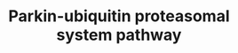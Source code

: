 ---
annotations:
- id: PW:0000144
  parent: regulatory pathway
  type: Pathway Ontology
  value: ubiquitin/proteasome degradation pathway
authors:
- Khanspers
- MaintBot
- Ddigles
- AlexanderPico
- Eweitz
- Fehrhart
description: This pathway describes the Parkin-Ubiquitin proteasome degradation system.   Proteins
  on this pathway have targeted assays available via the [https://assays.cancer.gov/available_assays?wp_id=WP2359
  CPTAC Assay Portal]
last-edited: 2021-09-17
organisms:
- Homo sapiens
redirect_from:
- /index.php/Pathway:WP2359
- /instance/WP2359
revision: null
schema-jsonld:
- '@context': https://schema.org/
  '@id': https://wikipathways.github.io/pathways/WP2359.html
  '@type': Dataset
  creator:
    '@type': Organization
    name: WikiPathways
  description: This pathway describes the Parkin-Ubiquitin proteasome degradation
    system.   Proteins on this pathway have targeted assays available via the [https://assays.cancer.gov/available_assays?wp_id=WP2359
    CPTAC Assay Portal]
  keywords:
  - Alpha-synuclein
  - CASK
  - CHIP
  - Caspase-1
  - Caspase-8
  - Cullin 1
  - Cyclin E
  - DORFIN
  - FBXW7
  - HSPA14
  - HSPA1A
  - HSPA1B
  - HSPA1L
  - HSPA2
  - HSPA4
  - HSPA5
  - HSPA6
  - HSPA7
  - HSPA8
  - HSPA9
  - PAELR
  - PSMC1
  - PSMC2
  - PSMC3
  - PSMC4
  - PSMC5
  - PSMC6
  - PSMD1
  - PSMD10
  - PSMD11
  - PSMD12
  - PSMD13
  - PSMD14
  - PSMD2
  - PSMD3
  - PSMD4
  - PSMD5
  - PSMD6
  - PSMD7
  - PSMD8
  - PSMD9
  - Parkin
  - Proteasomal Degradation
  - SEPTIN5
  - SIAH1
  - SIAH2
  - Synphilin 1
  - TUBA1A
  - TUBA1B
  - TUBA1C
  - TUBA3C
  - TUBA3D
  - TUBA3E
  - TUBA4A
  - TUBA4B
  - TUBA8
  - TUBAL3
  - TUBB
  - TUBB1
  - TUBB2A
  - TUBB2B
  - TUBB2C
  - TUBB3
  - TUBB4
  - TUBB4Q
  - TUBB6
  - TUBB8
  - UBCH7
  - UBCH8
  - UBE1
  - UBE2G1
  - UBE2G2
  - UBE2J1
  - UBE2J2
  license: CC0
  name: Parkin-ubiquitin proteasomal system pathway
seo: CreativeWork
title: Parkin-ubiquitin proteasomal system pathway
wpid: WP2359
---